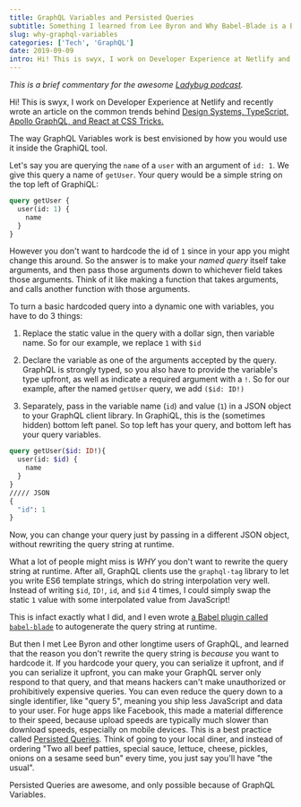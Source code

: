 ```yaml
---
title: GraphQL Variables and Persisted Queries
subtitle: Something I learned from Lee Byron and Why Babel-Blade is a Bad Idea
slug: why-graphql-variables
categories: ['Tech', 'GraphQL']
date: 2019-09-09
intro: Hi! This is swyx, I work on Developer Experience at Netlify and recently wrote an article on the common trends behind [Design Systems, TypeScript, Apollo GraphQL, and React at CSS Tricks.](https://css-tricks.com/star-apps-a-new-generation-of-front-end-tooling-for-development-workflows/)
---
```


_This is a brief commentary for the awesome [Ladybug podcast](http://ladybug.dev)._

Hi! This is swyx, I work on Developer Experience at Netlify and recently wrote an article on the common trends behind [Design Systems, TypeScript, Apollo GraphQL, and React at CSS Tricks.](https://css-tricks.com/star-apps-a-new-generation-of-front-end-tooling-for-development-workflows/)

The way GraphQL Variables work is best envisioned by how you would use it inside the GraphiQL tool.

Let's say you are querying the `name` of a `user` with an argument of `id: 1`. We give this query a name of `getUser`. Your query would be a simple string on the top left of GraphiQL:

```graphql
query getUser {
  user(id: 1) {
    name
  }
}
```

However you don't want to hardcode the id of `1` since in your app you might change this around. So the answer is to make your _named query_ itself take arguments, and then pass those arguments down to whichever field takes those arguments. Think of it like making a function that takes arguments, and calls another function with those arguments.

To turn a basic hardcoded query into a dynamic one with variables, you have to do 3 things:

1. Replace the static value in the query with a dollar sign, then variable name. So for our example, we replace `1` with `$id`

2. Declare the variable as one of the arguments accepted by the query. GraphQL is strongly typed, so you also have to provide the variable's type upfront, as well as indicate a required argument with a `!`. So for our example, after the named `getUser` query, we add `($id: ID!)`

3. Separately, pass in the variable name (`id`) and value (`1`) in a JSON object to your GraphQL client library. In GraphiQL, this is the (sometimes hidden) bottom left panel. So top left has your query, and bottom left has your query variables.

```graphql
query getUser($id: ID!){
  user(id: $id) {
    name
  }
}
///// JSON
{
  "id": 1
}
```

Now, you can change your query just by passing in a different JSON object, without rewriting the query string at runtime.

What a lot of people might miss is _WHY_ you don't want to rewrite the query string at runtime. After all, GraphQL clients use the `graphql-tag` library to let you write ES6 template strings, which do string interpolation very well. Instead of writing `$id`, `ID!`, `id`, and `$id` 4 times, I could simply swap the static `1` value with some interpolated value from JavaScript!

This is infact exactly what I did, and I even wrote [a Babel plugin called `babel-blade`](https://babel-blade.netlify.com) to autogenerate the query string at runtime.

But then I met Lee Byron and other longtime users of GraphQL, and learned that the reason you don't rewrite the query string is _because_ you want to hardcode it. If you hardcode your query, you can serialize it upfront, and if you can serialize it upfront, you can make your GraphQL server only respond to that query, and that means hackers can't make unauthorized or prohibitively expensive queries. You can even reduce the query down to a single identifier, like "query 5", meaning you ship less JavaScript and data to your user. For huge apps like Facebook, this made a material difference to their speed, because upload speeds are typically much slower than download speeds, especially on mobile devices. This is a best practice called [Persisted Queries](https://blog.apollographql.com/persisted-graphql-queries-with-apollo-client-119fd7e6bba5). Think of going to your local diner, and instead of ordering "Two all beef patties, special sauce, lettuce, cheese, pickles, onions on a sesame seed bun" every time, you just say you'll have "the usual".

Persisted Queries are awesome, and only possible because of GraphQL Variables.
